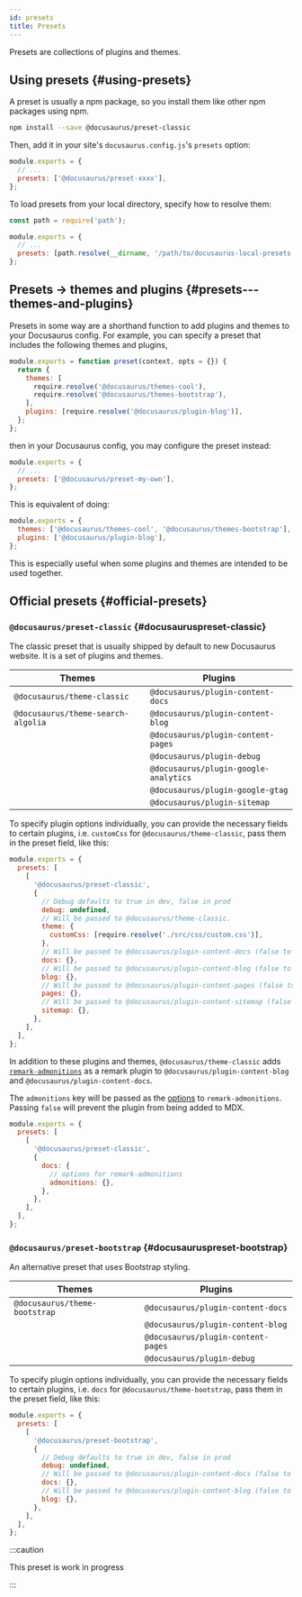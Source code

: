 ```yaml
---
id: presets
title: Presets
---
```


Presets are collections of plugins and themes.

## Using presets {#using-presets}

A preset is usually a npm package, so you install them like other npm packages using npm.

```bash npm2yarn
npm install --save @docusaurus/preset-classic
```

Then, add it in your site's `docusaurus.config.js`'s `presets` option:

```jsx {3} title="docusaurus.config.js"
module.exports = {
  // ...
  presets: ['@docusaurus/preset-xxxx'],
};
```

To load presets from your local directory, specify how to resolve them:

```jsx {5} title="docusaurus.config.js"
const path = require('path');

module.exports = {
  // ...
  presets: [path.resolve(__dirname, '/path/to/docusaurus-local-presets')],
};
```

## Presets -> themes and plugins {#presets---themes-and-plugins}

Presets in some way are a shorthand function to add plugins and themes to your Docusaurus config. For example, you can specify a preset that includes the following themes and plugins,

```js
module.exports = function preset(context, opts = {}) {
  return {
    themes: [
      require.resolve('@docusaurus/themes-cool'),
      require.resolve('@docusaurus/themes-bootstrap'),
    ],
    plugins: [require.resolve('@docusaurus/plugin-blog')],
  };
};
```

then in your Docusaurus config, you may configure the preset instead:

```jsx {3} title="docusaurus.config.js"
module.exports = {
  // ...
  presets: ['@docusaurus/preset-my-own'],
};
```

This is equivalent of doing:

```jsx title="docusaurus.config.js"
module.exports = {
  themes: ['@docusaurus/themes-cool', '@docusaurus/themes-bootstrap'],
  plugins: ['@docusaurus/plugin-blog'],
};
```

This is especially useful when some plugins and themes are intended to be used together.

## Official presets {#official-presets}

### `@docusaurus/preset-classic` {#docusauruspreset-classic}

The classic preset that is usually shipped by default to new Docusaurus website. It is a set of plugins and themes.

| Themes                             | Plugins                               |
| ---------------------------------- | ------------------------------------- |
| `@docusaurus/theme-classic`        | `@docusaurus/plugin-content-docs`     |
| `@docusaurus/theme-search-algolia` | `@docusaurus/plugin-content-blog`     |
|                                    | `@docusaurus/plugin-content-pages`    |
|                                    | `@docusaurus/plugin-debug`            |
|                                    | `@docusaurus/plugin-google-analytics` |
|                                    | `@docusaurus/plugin-google-gtag`      |
|                                    | `@docusaurus/plugin-sitemap`          |

To specify plugin options individually, you can provide the necessary fields to certain plugins, i.e. `customCss` for `@docusaurus/theme-classic`, pass them in the preset field, like this:

```js title="docusaurus.config.js"
module.exports = {
  presets: [
    [
      '@docusaurus/preset-classic',
      {
        // Debug defaults to true in dev, false in prod
        debug: undefined,
        // Will be passed to @docusaurus/theme-classic.
        theme: {
          customCss: [require.resolve('./src/css/custom.css')],
        },
        // Will be passed to @docusaurus/plugin-content-docs (false to disable)
        docs: {},
        // Will be passed to @docusaurus/plugin-content-blog (false to disable)
        blog: {},
        // Will be passed to @docusaurus/plugin-content-pages (false to disable)
        pages: {},
        // Will be passed to @docusaurus/plugin-content-sitemap (false to disable)
        sitemap: {},
      },
    ],
  ],
};
```

In addition to these plugins and themes, `@docusaurus/theme-classic` adds [`remark-admonitions`](https://github.com/elviswolcott/remark-admonitions) as a remark plugin to `@docusaurus/plugin-content-blog` and `@docusaurus/plugin-content-docs`.

The `admonitions` key will be passed as the [options](https://github.com/elviswolcott/remark-admonitions#options) to `remark-admonitions`. Passing `false` will prevent the plugin from being added to MDX.

```js title="docusaurus.config.js"
module.exports = {
  presets: [
    [
      '@docusaurus/preset-classic',
      {
        docs: {
          // options for remark-admonitions
          admonitions: {},
        },
      },
    ],
  ],
};
```

### `@docusaurus/preset-bootstrap` {#docusauruspreset-bootstrap}

An alternative preset that uses Bootstrap styling.

| Themes                        | Plugins                            |
| ----------------------------- | ---------------------------------- |
| `@docusaurus/theme-bootstrap` | `@docusaurus/plugin-content-docs`  |
|                               | `@docusaurus/plugin-content-blog`  |
|                               | `@docusaurus/plugin-content-pages` |
|                               | `@docusaurus/plugin-debug`         |

To specify plugin options individually, you can provide the necessary fields to certain plugins, i.e. `docs` for `@docusaurus/theme-bootstrap`, pass them in the preset field, like this:

```js title="docusaurus.config.js"
module.exports = {
  presets: [
    [
      '@docusaurus/preset-bootstrap',
      {
        // Debug defaults to true in dev, false in prod
        debug: undefined,
        // Will be passed to @docusaurus/plugin-content-docs (false to disable)
        docs: {},
        // Will be passed to @docusaurus/plugin-content-blog (false to disable)
        blog: {},
      },
    ],
  ],
};
```

:::caution

This preset is work in progress

:::

<!--

Advanced guide on using and configuring presets

References
---
- [classic themes](/packages/docusaurus-preset-classic/src/index.js)
- [babel docs on presets](https://babeljs.io/docs/en/presets)

-->
